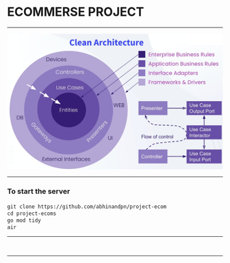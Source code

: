 # ECOMMERSE PROJECT
___
![Image of clean architecture](https://github.com/abhinandpn/project-ecom/blob/main/image/cleanarch.jpeg)
___
### To start the server
```
git clone https://github.com/abhinandpn/project-ecom
cd project-ecoms
go mod tidy
air
```
___

```
 
 ```
 ___
